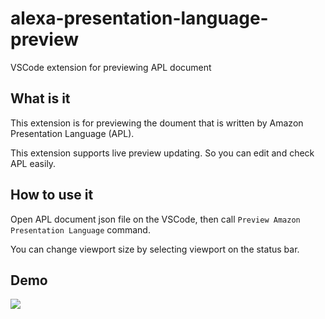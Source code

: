 # alexa-presentation-language-preview

VSCode extension for previewing APL document

## What is it

This extension is for previewing the doument that is written by Amazon Presentation Language (APL).

This extension supports live preview updating. So you can edit and check APL easily.

## How to use it

Open APL document json file on the VSCode, then call `Preview Amazon Presentation Language` command.

You can change viewport size by selecting viewport on the status bar.

## Demo

![](usage.gif)
